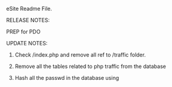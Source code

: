 
eSite Readme File.

RELEASE NOTES:

PREP for PDO


UPDATE NOTES:

1. Check /index.php and remove all ref to /traffic folder.

2. Remove all the tables related to php traffic from the database

3. Hash all the passwd in the database using 